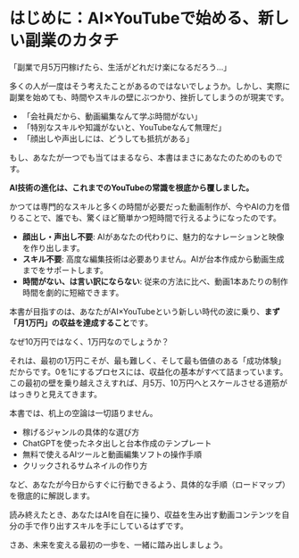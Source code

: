 # はじめに：AI×YouTubeで始める、新しい副業のカタチ

「副業で月5万円稼げたら、生活がどれだけ楽になるだろう…」

多くの人が一度はそう考えたことがあるのではないでしょうか。しかし、実際に副業を始めても、時間やスキルの壁にぶつかり、挫折してしまうのが現実です。

*   「会社員だから、動画編集なんて学ぶ時間がない」
*   「特別なスキルや知識がないと、YouTubeなんて無理だ」
*   「顔出しや声出しには、どうしても抵抗がある」

もし、あなたが一つでも当てはまるなら、本書はまさにあなたのためのものです。

**AI技術の進化は、これまでのYouTubeの常識を根底から覆しました。**

かつては専門的なスキルと多くの時間が必要だった動画制作が、今やAIの力を借りることで、誰でも、驚くほど簡単かつ短時間で行えるようになったのです。

*   **顔出し・声出し不要**: AIがあなたの代わりに、魅力的なナレーションと映像を作り出します。
*   **スキル不要**: 高度な編集技術は必要ありません。AIが台本作成から動画生成までをサポートします。
*   **時間がない、は言い訳にならない**: 従来の方法に比べ、動画1本あたりの制作時間を劇的に短縮できます。

本書が目指すのは、あなたがAI×YouTubeという新しい時代の波に乗り、**まず「月1万円」の収益を達成すること**です。

なぜ10万円ではなく、1万円なのでしょうか？

それは、最初の1万円こそが、最も難しく、そして最も価値のある「成功体験」だからです。0を1にするプロセスには、収益化の基本がすべて詰まっています。この最初の壁を乗り越えさえすれば、月5万、10万円へとスケールさせる道筋がはっきりと見えてきます。

本書では、机上の空論は一切語りません。

*   稼げるジャンルの具体的な選び方
*   ChatGPTを使ったネタ出しと台本作成のテンプレート
*   無料で使えるAIツールと動画編集ソフトの操作手順
*   クリックされるサムネイルの作り方

など、あなたが今日からすぐに行動できるよう、具体的な手順（ロードマップ）を徹底的に解説します。

読み終えたとき、あなたはAIを自在に操り、収益を生み出す動画コンテンツを自分の手で作り出すスキルを手にしているはずです。

さあ、未来を変える最初の一歩を、一緒に踏み出しましょう。